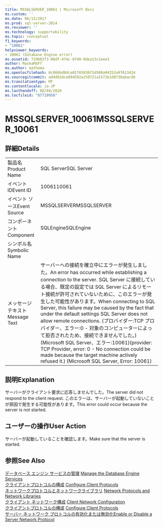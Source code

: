 ```yaml
---
title: MSSQLSERVER_10061 | Microsoft Docs
ms.custom: ''
ms.date: 06/13/2017
ms.prod: sql-server-2014
ms.reviewer: ''
ms.technology: supportability
ms.topic: conceptual
f1_keywords:
- "10061"
helpviewer_keywords:
- 10061 (Database Engine error)
ms.assetid: 729602f3-08df-474c-8740-8dea13c1eee3
author: MashaMSFT
ms.author: mathoma
ms.openlocfilehash: 0c866bd8dce01f65036f1d508a94252a97613424
ms.sourcegitcommit: ad4d92dce894592a259721a1571b1d8736abacdb
ms.translationtype: MT
ms.contentlocale: ja-JP
ms.lasthandoff: 08/04/2020
ms.locfileid: "87719958"
---
```

# <a name="mssqlserver_10061"></a><span data-ttu-id="03ddd-102">MSSQLSERVER_10061</span><span class="sxs-lookup"><span data-stu-id="03ddd-102">MSSQLSERVER_10061</span></span>
    
## <a name="details"></a><span data-ttu-id="03ddd-103">詳細</span><span class="sxs-lookup"><span data-stu-id="03ddd-103">Details</span></span>  
  
|||  
|-|-|  
|<span data-ttu-id="03ddd-104">製品名</span><span class="sxs-lookup"><span data-stu-id="03ddd-104">Product Name</span></span>|<span data-ttu-id="03ddd-105">SQL Server</span><span class="sxs-lookup"><span data-stu-id="03ddd-105">SQL Server</span></span>|  
|<span data-ttu-id="03ddd-106">イベント ID</span><span class="sxs-lookup"><span data-stu-id="03ddd-106">Event ID</span></span>|<span data-ttu-id="03ddd-107">10061</span><span class="sxs-lookup"><span data-stu-id="03ddd-107">10061</span></span>|  
|<span data-ttu-id="03ddd-108">イベント ソース</span><span class="sxs-lookup"><span data-stu-id="03ddd-108">Event Source</span></span>|<span data-ttu-id="03ddd-109">MSSQLSERVER</span><span class="sxs-lookup"><span data-stu-id="03ddd-109">MSSQLSERVER</span></span>|  
|<span data-ttu-id="03ddd-110">コンポーネント</span><span class="sxs-lookup"><span data-stu-id="03ddd-110">Component</span></span>|<span data-ttu-id="03ddd-111">SQLEngine</span><span class="sxs-lookup"><span data-stu-id="03ddd-111">SQLEngine</span></span>|  
|<span data-ttu-id="03ddd-112">シンボル名</span><span class="sxs-lookup"><span data-stu-id="03ddd-112">Symbolic Name</span></span>||  
|<span data-ttu-id="03ddd-113">メッセージ テキスト</span><span class="sxs-lookup"><span data-stu-id="03ddd-113">Message Text</span></span>|<span data-ttu-id="03ddd-114">サーバーへの接続を確立中にエラーが発生しました。</span><span class="sxs-lookup"><span data-stu-id="03ddd-114">An error has occurred while establishing a connection to the server.</span></span>  <span data-ttu-id="03ddd-115">SQL Server に接続している場合、既定の設定では SQL Server によるリモート接続が許可されていないために、このエラーが発生した可能性があります。</span><span class="sxs-lookup"><span data-stu-id="03ddd-115">When connecting to SQL Server, this failure may be caused by the fact that under the default settings SQL Server does not allow remote connections.</span></span> <span data-ttu-id="03ddd-116">(プロバイダー:TCP プロバイダー、エラー:0 - 対象のコンピューターによって拒否されたため、接続できませんでした。) (Microsoft SQL Server、エラー:10061)</span><span class="sxs-lookup"><span data-stu-id="03ddd-116">(provider: TCP Provider, error: 0 - No connection could be made because the target machine actively refused it.) (Microsoft SQL Server, Error: 10061)</span></span>|  
  
## <a name="explanation"></a><span data-ttu-id="03ddd-117">説明</span><span class="sxs-lookup"><span data-stu-id="03ddd-117">Explanation</span></span>  
 <span data-ttu-id="03ddd-118">サーバーがクライアント要求に応答しませんでした。</span><span class="sxs-lookup"><span data-stu-id="03ddd-118">The server did not respond to the client request.</span></span> <span data-ttu-id="03ddd-119">このエラーは、サーバーが起動していないことが原因で発生する可能性があります。</span><span class="sxs-lookup"><span data-stu-id="03ddd-119">This error could occur because the server is not started.</span></span>  
  
## <a name="user-action"></a><span data-ttu-id="03ddd-120">ユーザーの操作</span><span class="sxs-lookup"><span data-stu-id="03ddd-120">User Action</span></span>  
 <span data-ttu-id="03ddd-121">サーバーが起動していることを確認します。</span><span class="sxs-lookup"><span data-stu-id="03ddd-121">Make sure that the server is started.</span></span>  
  
## <a name="see-also"></a><span data-ttu-id="03ddd-122">参照</span><span class="sxs-lookup"><span data-stu-id="03ddd-122">See Also</span></span>  
 <span data-ttu-id="03ddd-123">[データベース エンジン サービスの管理](../../database-engine/configure-windows/manage-the-database-engine-services.md) </span><span class="sxs-lookup"><span data-stu-id="03ddd-123">[Manage the Database Engine Services](../../database-engine/configure-windows/manage-the-database-engine-services.md) </span></span>  
 <span data-ttu-id="03ddd-124">[クライアントプロトコルの構成](../../database-engine/configure-windows/configure-client-protocols.md) </span><span class="sxs-lookup"><span data-stu-id="03ddd-124">[Configure Client Protocols](../../database-engine/configure-windows/configure-client-protocols.md) </span></span>  
 <span data-ttu-id="03ddd-125">[ネットワークプロトコルとネットワークライブラリ](../../sql-server/install/network-protocols-and-network-libraries.md) </span><span class="sxs-lookup"><span data-stu-id="03ddd-125">[Network Protocols and Network Libraries](../../sql-server/install/network-protocols-and-network-libraries.md) </span></span>  
 <span data-ttu-id="03ddd-126">[クライアント ネットワーク構成](../../database-engine/configure-windows/client-network-configuration.md) </span><span class="sxs-lookup"><span data-stu-id="03ddd-126">[Client Network Configuration](../../database-engine/configure-windows/client-network-configuration.md) </span></span>  
 <span data-ttu-id="03ddd-127">[クライアントプロトコルの構成](../../database-engine/configure-windows/configure-client-protocols.md) </span><span class="sxs-lookup"><span data-stu-id="03ddd-127">[Configure Client Protocols](../../database-engine/configure-windows/configure-client-protocols.md) </span></span>  
 [<span data-ttu-id="03ddd-128">サーバー ネットワーク プロトコルの有効化または無効化</span><span class="sxs-lookup"><span data-stu-id="03ddd-128">Enable or Disable a Server Network Protocol</span></span>](../../database-engine/configure-windows/enable-or-disable-a-server-network-protocol.md)  
  
  
